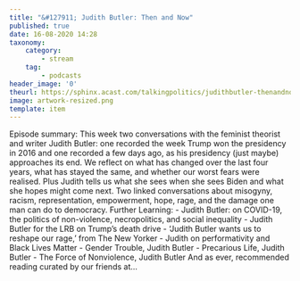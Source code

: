 ```yaml
---
title: "&#127911; Judith Butler: Then and Now"
published: true
date: 16-08-2020 14:28
taxonomy:
    category:
        - stream
    tag:
        - podcasts
header_image: '0'
theurl: https://sphinx.acast.com/talkingpolitics/judithbutler-thenandnow/media.mp3
image: artwork-resized.png
template: item
--- 
```

Episode summary: This week two conversations with the feminist theorist and writer Judith Butler: one recorded the week Trump won the presidency in 2016 and one recorded a few days ago, as his presidency (just maybe) approaches its end. We reflect on what has changed over the last four years, what has stayed the same, and whether our worst fears were realised. Plus Judith tells us what she sees when she sees Biden and what she hopes might come next. Two linked conversations about misogyny, racism, representation, empowerment, hope, rage, and the damage one man can do to democracy. Further Learning: - Judith Butler: on COVID-19, the politics of non-violence, necropolitics, and social inequality - Judith Butler for the LRB on Trump’s death drive - ‘Judith Butler wants us to reshape our rage,’ from The New Yorker - Judith on performativity and Black Lives Matter - Gender Trouble, Judith Butler - Precarious Life, Judith Butler - The Force of Nonviolence, Judith Butler And as ever, recommended reading curated by our friends at…
